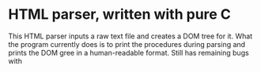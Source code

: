 # HTML parser, written with pure C
This HTML parser inputs a raw text file and creates a DOM tree for it. What the program currently does is to print the procedures during parsing and prints the DOM gree in a human-readable format.
Still has remaining bugs with <script> tags.
